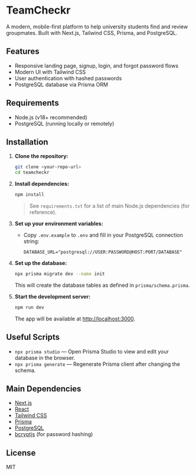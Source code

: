 # TeamCheckr

A modern, mobile-first platform to help university students find and review groupmates. Built with Next.js, Tailwind CSS, Prisma, and PostgreSQL.

## Features
- Responsive landing page, signup, login, and forgot password flows
- Modern UI with Tailwind CSS
- User authentication with hashed passwords
- PostgreSQL database via Prisma ORM

## Requirements
- Node.js (v18+ recommended)
- PostgreSQL (running locally or remotely)

## Installation

1. **Clone the repository:**
   ```bash
   git clone <your-repo-url>
   cd teamcheckr
   ```

2. **Install dependencies:**
   ```bash
   npm install
   ```
   > See `requirements.txt` for a list of main Node.js dependencies (for reference).

3. **Set up your environment variables:**
   - Copy `.env.example` to `.env` and fill in your PostgreSQL connection string:
     ```env
     DATABASE_URL="postgresql://USER:PASSWORD@HOST:PORT/DATABASE"
     ```

4. **Set up the database:**
   ```bash
   npx prisma migrate dev --name init
   ```
   This will create the database tables as defined in `prisma/schema.prisma`.

5. **Start the development server:**
   ```bash
   npm run dev
   ```
   The app will be available at [http://localhost:3000](http://localhost:3000).

## Useful Scripts
- `npx prisma studio` — Open Prisma Studio to view and edit your database in the browser.
- `npx prisma generate` — Regenerate Prisma client after changing the schema.

## Main Dependencies
- [Next.js](https://nextjs.org/)
- [React](https://react.dev/)
- [Tailwind CSS](https://tailwindcss.com/)
- [Prisma](https://www.prisma.io/)
- [PostgreSQL](https://www.postgresql.org/)
- [bcryptjs](https://www.npmjs.com/package/bcryptjs) (for password hashing)

## License
MIT
